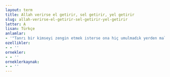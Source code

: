 ```yaml
---
layout: term
title: Allah verirse el getirir, sel getirir, yel getirir
slug: allah-verirse-el-getirir-sel-getirir-yel-getirir
letter: A
lisan: Türkçe
anlamlar:
- '"Tanrı bir kimseyi zengin etmek isterse ona hiç umulmadık yerden mal ve para gelir" anlamında kullanılan bir söz'
ozellikler:
- - ''
ornekler:
- - ''
orneklerkaynak:
- - ''
---
```

